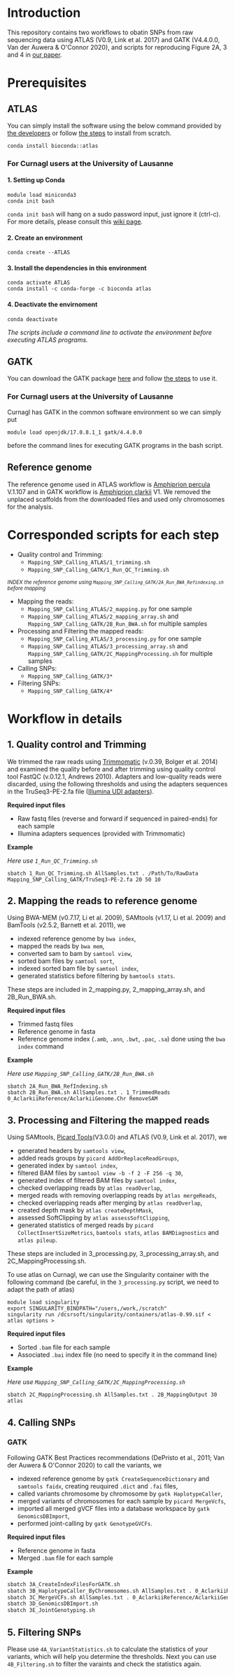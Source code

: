 # Introduction
This repository contains two workflows to obatin SNPs from raw sequencing data using ATLAS (V0.9, Link et al. 2017) and GATK (V4.4.0.0, Van der Auwera & O'Connor 2020), and scripts for reproducing Figure 2A, 3 and 4 in [our paper](https://doi.org/10.1101/2024.03.10.584293).

# Prerequisites
## ATLAS
You can simply install the software using the below command provided by [the developers](https://anaconda.org/bioconda/atlas) or follow [the steps](https://atlaswiki.netlify.app/getting_started) to install from scratch.
```shell
conda install bioconda::atlas
```
### For Curnagl users at the University of Lausanne
#### 1. Setting up Conda
```shell
module load miniconda3
conda init bash
```
`conda init bash` will hang on a sudo password input, just ignore it (ctrl-c). For more details, please consult this [wiki page](https://wiki.unil.ch/ci/books/high-performance-computing-hpc/page/using-conda-and-anaconda).
#### 2. Create an environment
```shell
conda create --ATLAS
```
#### 3. Install the dependencies in this environment
```shell
conda activate ATLAS
conda install -c conda-forge -c bioconda atlas
```
#### 4. Deactivate the envirnoment
```shell
conda deactivate
```
*The scripts include a command line to activate the environment before executing ATLAS programs.*

## GATK
You can download the GATK package [here](https://github.com/broadinstitute/gatk/releases) and follow [the steps](https://gatk.broadinstitute.org/hc/en-us/articles/360036194592-Getting-started-with-GATK4) to use it.
### For Curnagl users at the University of Lausanne
Curnagl has GATK in the common software environment so we can simply put
```shell
module load openjdk/17.0.8.1_1 gatk/4.4.0.0
```
before the command lines for executing GATK programs in the bash script.

## Reference genome
The reference genome used in ATLAS workflow is [Amphiprion percula](https://www.ncbi.nlm.nih.gov/datasets/genome/GCA_003047355.2/) V.1.107 and in GATK workflow is [Amphiprion clarkii](https://www.ncbi.nlm.nih.gov/datasets/genome/GCA_027123335.1/) V1. We removed the unplaced scaffolds from the downloaded files and used only chromosomes for the analysis.

# Corresponded scripts for each step
- Quality control and Trimming:
   - `Mapping_SNP_Calling_ATLAS/1_trimming.sh`
   - `Mapping_SNP_Calling_GATK/1_Run_QC_Trimming.sh`

<sub>*INDEX the reference genome using `Mapping_SNP_Calling_GATK/2A_Run_BWA_Refindexing.sh` before mapping*</sub>

- Mapping the reads:
   - `Mapping_SNP_Calling_ATLAS/2_mapping.py` for one sample
   - `Mapping_SNP_Calling_ATLAS/2_mapping_array.sh` and `Mapping_SNP_Calling_GATK/2B_Run_BWA.sh` for multiple samples
- Processing and Filtering the mapped reads:
   - `Mapping_SNP_Calling_ATLAS/3_processing.py` for one sample
   - `Mapping_SNP_Calling_ATLAS/3_processing_array.sh` and `Mapping_SNP_Calling_GATK/2C_MappingProcessing.sh` for multiple samples
- Calling SNPs:
   - `Mapping_SNP_Calling_GATK/3*`
- Filtering SNPs:
   - `Mapping_SNP_Calling_GATK/4*`

# Workflow in details
## 1. Quality control and Trimming

We trimmed the raw reads using [Trimmomatic](https://github.com/usadellab/Trimmomatic) (v.0.39, Bolger et al. 2014) and examined the quality before and after trimming using quality control tool FastQC (v.0.12.1, Andrews 2010). Adapters and low-quality reads were discarded, using the following thresholds and using the adapters sequences in the TruSeq3-PE-2.fa file ([Illumina UDI adapters](https://support-docs.illumina.com/SHARE/AdapterSeq/Content/SHARE/AdapterSeq/TruSeq/UDIndexes.htm)). 

**Required input files**

- Raw fastq files (reverse and forward if sequenced in paired-ends) for each sample
- Illumina adapters sequences (provided with Trimmomatic)

**Example**

*Here use `1_Run_QC_Trimming.sh`*

```shell
sbatch 1_Run_QC_Trimming.sh AllSamples.txt . /Path/To/RawData Mapping_SNP_Calling_GATK/TruSeq3-PE-2.fa 20 50 10
```

## 2. Mapping the reads to reference genome

Using BWA-MEM (v0.7.17, Li et al. 2009), SAMtools (v1.17, Li et al. 2009) and BamTools (v2.5.2, Barnett et al. 2011), we 

   - indexed reference genome by `bwa index`,
   - mapped the reads by `bwa mem`,
   - converted sam to bam by `samtool view`,
   - sorted bam files by `samtool sort`,
   - indexed sorted bam file by `samtool index`,
   - generated statistics before filtering by `bamtools stats`.

These steps are included in 2_mapping.py, 2_mapping_array.sh, and 2B_Run_BWA.sh.

**Required input files**

- Trimmed fastq files
- Reference genome in fasta
- Reference genome index (`.amb`, `.ann`, `.bwt`, `.pac`, `.sa`) done using the `bwa index` command

**Example**

*Here use `Mapping_SNP_Calling_GATK/2B_Run_BWA.sh`*

```shell
sbatch 2A_Run_BWA_RefIndexing.sh 
sbatch 2B_Run_BWA.sh AllSamples.txt . 1_TrimmedReads 0_AclarkiiReference/AclarkiiGenome.Chr RemoveSAM
```

## 3. Processing and Filtering the mapped reads

Using SAMtools, [Picard Tools](http://broadinstitute.github.io/picard/)(V3.0.0) and ATLAS (V0.9, Link et al. 2017), we

   - generated headers by `samtools view`,
   - added reads groups by `picard AddOrReplaceReadGroups`,
   - generated index by `samtool index`,
   - filtered BAM files by `samtool view -b -f 2 -F 256 -q 30`,
   - generated index of filtered BAM files by `samtool index`,
   - checked overlapping reads by `atlas readOverlap`,
   - merged reads with removing overlapping reads by `atlas mergeReads`,
   - checked overlapping reads after merging by `atlas readOverlap`,
   - created depth mask by `atlas createDepthMask`,
   - assessed SoftClipping by `atlas assessSoftClipping`,
   - generated statistics of merged reads by `picard CollectInsertSizeMetrics`, `bamtools stats`, `atlas BAMDiagnostics` and `atlas pileup`.

These steps are included in 3_processing.py, 3_processing_array.sh, and 2C_MappingProcessing.sh.

To use atlas on Curnagl, we can use the Singularity container with the following command (be careful, in the `3_processing.py` script, we need to adapt the path of atlas)

```shell
module load singularity
export SINGULARITY_BINDPATH="/users,/work,/scratch"
singularity run /dcsrsoft/singularity/containers/atlas-0.99.sif < atlas options >
```

**Required input files**

- Sorted `.bam` file for each sample
- Associated `.bai` index file (no need to specify it in the command line)

**Example**

*Here use `Mapping_SNP_Calling_GATK/2C_MappingProcessing.sh`*

```shell
sbatch 2C_MappingProcessing.sh AllSamples.txt . 2B_MappingOutput 30 atlas
```


## 4. Calling SNPs
### GATK
Following GATK Best Practices recommendations (DePristo et al., 2011; Van der Auwera & O'Connor 2020) to call the variants, we 

   - indexed reference genome by `gatk CreateSequenceDictionary` and `samtools faidx`, creating reuquired `.dict` and `.fai` files,
   - called variants chromosome by chromosome by `gatk HaplotypeCaller`,
   - merged variants of chromosomes for each sample by `picard MergeVcfs`,
   - imported all merged gVCF files into a database workspace by `gatk GenomicsDBImport`,
   - performed joint-calling by `gatk GenotypeGVCFs`.

**Required input files**

- Reference genome in fasta
- Merged `.bam` file for each sample

**Example**

```bash
sbatch 3A_CreateIndexFilesForGATK.sh
sbatch 3B_HaplotypeCaller_ByChromosomes.sh AllSamples.txt . 0_AclarkiiReference/AclarkiiGenome.Chr.fna 2C_FilteredMapping .BWA.Aclarkii.Sort.Filt_mergedReads 3B_CallingHaplotype g.vcf.gz 0_AclarkiiReference/Chromosomes.txt
sbatch 3C_MergeVCFs.sh AllSamples.txt . 0_AclarkiiReference/AclarkiiGenome.Chr.fna 3B_CallingHaplotype 3C_CallingOutput .g.vcf.gz
sbatch 3D_GenomicsDBImport.sh
sbatch 3E_JointGenotyping.sh
```

## 5. Filtering SNPs
Please use `4A_VariantStatistics.sh` to calculate the statistics of your variants, which will help you determine the thresholds. Next you can use `4B_Filtering.sh` to filter the varaints and check the statistics again.
